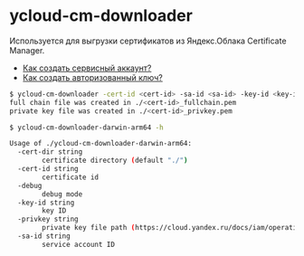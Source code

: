 # ycloud-cm-downloader

Используется для выгрузки сертификатов из Яндекс.Облака Certificate Manager.

- [Как создать сервисный аккаунт?](https://cloud.yandex.ru/docs/iam/concepts/users/service-accounts)
- [Как создать авторизованный ключ?](https://cloud.yandex.ru/docs/iam/operations/authorized-key/create)

```bash
$ ycloud-cm-downloader -cert-id <cert-id> -sa-id <sa-id> -key-id <key-id> -privkey <privkey-path>
full chain file was created in ./<cert-id>_fullchain.pem
private key file was created in ./<cert-id>_privkey.pem
```

```bash
$ ycloud-cm-downloader-darwin-arm64 -h

Usage of ./ycloud-cm-downloader-darwin-arm64:
  -cert-dir string
    	certificate directory (default "./")
  -cert-id string
    	certificate id
  -debug
    	debug mode
  -key-id string
    	key ID
  -privkey string
    	private key file path (https://cloud.yandex.ru/docs/iam/operations/authorized-key/create) (default "./private.pem")
  -sa-id string
    	service account ID
```

